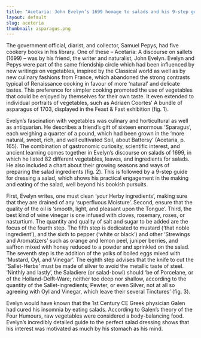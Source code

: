 ```yaml
---
title: "Acetaria: John Evelyn’s 1699 homage to salads and his 9-step guide to the perfect salad"
layout: default
slug: aceteria
thumbnail: asparagus.png
---
```

The government official, diarist, and collector, Samuel Pepys, had five cookery
books in his library. One of these – Acetaria: A discourse on sallets (1699) –
was by his friend, the writer and naturalist, John Evelyn. Evelyn and Pepys were
part of the same friendship circle which had been influenced by new writings on
vegetables, inspired by the Classical world as well as by new culinary fashions
from France, which abandoned the strong contrasts typical of Renaissance cooking
in favour of more ‘natural’ and delicate tastes. This preference for simpler
cooking promoted the use of vegetables that could be enjoyed by themselves for
their own taste. It even extended to individual portraits of vegetables, such as
Adriaen Coortes’ A bundle of asparagus of 1703, displayed in the Feast & Fast
exhibition (fig. 1).

Evelyn’s fascination with vegetables was culinary and horticultural as well as
antiquarian. He describes a friend’s gift of sixteen enormous ‘Sparagus’, each
weighing a quarter of a pound, which had been grown in the ‘more natural, sweet,
rich, and well cultivated Soil, about Battersy’ (Acetaria, p. 165). The combination
of gastronomic curiosity, scientific interest, and ancient learning comes together
in Evelyn’s discourse on salads of 1699, in which he listed 82 different vegetables,
leaves, and ingredients for salads. He also included a chart about their growing
seasons and ways of preparing the salad ingredients (fig. 2). This is followed
by a 9-step guide for dressing a salad, which shows his practical engagement in
the making and eating of the salad, well beyond his bookish pursuits.

First, Evelyn writes, one must clean ‘your Herby ingredients’, making sure that
they are drained of any ‘superfluous Moisture’. Second, ensure that the quality
of the oil is ‘smooth, light, and pleasant upon the Tongue’. Third, the best kind
of wine vinegar is one infused with cloves, rosemary, roses, or nasturtium.
The quantity and quality of salt and sugar to be added are the focus of the fourth
step. The fifth step is dedicated to mustard (‘that noble ingredient’), and the
sixth to pepper (‘white or black’) and other ‘Strewings and Aromatizers’ such as
orange and lemon peel, juniper berries, and saffron mixed with honey reduced to
a powder and sprinkled on the salad. The seventh step is the addition of the yolks
of boiled eggs mixed with ‘Mustard, Oyl, and Vinegar’. The eighth step advises
that the knife to cut the ‘Sallet-Herbs’ must be made of silver to avoid the metallic
taste of steel. ‘Ninthly and lastly’, the Saladiere (or salad-bowl) should ‘be of
Porcelane, or of the Holland-Delft-Ware; neither too deep nor shallow, according
to the quantity of the Sallet-ingredients; Pewter, or even Silver, not at all so
agreeing with Oyl and Vinegar, which leave their several Tinctures’ (fig. 3).

Evelyn would have known that the 1st Century CE Greek physician Galen had cured
his insomnia by eating salads. According to Galen’s theory of the Four Humours,
raw vegetables were considered a body-balancing food. Evelyn’s incredibly detailed
guide to the perfect salad dressing shows that his interest was motivated as
much by his stomach as his mind.
